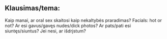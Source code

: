 ## Klausimas/tema:
Kaip manai, ar oral sex skaitosi kaip nekaltybės praradimas? Facials: hot or not? Ar esi gavus/gavęs nudes/dick photos? Ar pats/pati esi siuntęs/siuntus? Jei nesi, ar išdrįstum?
